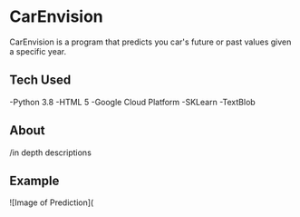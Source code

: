 # CarEnvision
CarEnvision is a program that predicts you car's future or past values given a specific year.

## Tech Used
-Python 3.8
-HTML 5 
-Google Cloud Platform
-SKLearn
-TextBlob

## About
/in depth descriptions

## Example
![Image of Prediction](

